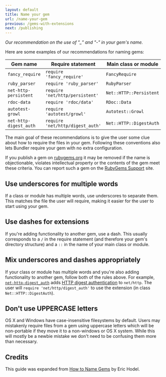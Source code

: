 ```yaml
---
layout: default
title: Name your gem
url: /name-your-gem
previous: /gems-with-extensions
next: /publishing
---
```


<em class="t-gray">Our recommendation on the use of "_" and "-" in your gem's name.</em>

Here are some examples of our recommendations for naming gems:

Gem name               | Require statement                | Main class or module
---------------------- | -------------------------------- | -----------------------
`fancy_require`        | `require 'fancy_require'`        | `FancyRequire`
`ruby_parser`          | `require 'ruby_parser'`          | `RubyParser`
`net-http-persistent`  | `require 'net/http/persistent'`  | `Net::HTTP::Persistent`
`rdoc-data`            | `require 'rdoc/data'`            | `RDoc::Data`
`autotest-growl`       | `require 'autotest/growl'`       | `Autotest::Growl`
`net-http-digest_auth` | `require 'net/http/digest_auth'` | `Net::HTTP::DigestAuth`

The main goal of these recommendations is to give the user some clue about
how to require the files in your gem. Following these conventions also lets
Bundler require your gem with no extra configuration.

If you publish a gem on [rubygems.org][rubygems] it may be removed if the name
is objectionable, violates intellectual property or the contents of the gem
meet these criteria.  You can report such a gem on the
[RubyGems Support][rubygems-support] site.

[rubygems]: http://rubygems.org
[rubygems-support]: http://help.rubygems.org

Use underscores for multiple words
----------------------------------

If a class or module has multiple words, use underscores to separate them. This
matches the file the user will require, making it easier for the user to start
using your gem.

Use dashes for extensions
-------------------------

If you're adding functionality to another gem, use a dash. This usually
corresponds to a `/` in the require statement (and therefore your gem's
directory structure) and a `::` in the name of your main class or module.

Mix underscores and dashes appropriately
----------------------------------------

If your class or module has multiple words and you're also adding functionality
to another gem, follow both of the rules above. For example,
[`net-http-digest_auth`][digest-gem] adds
[HTTP digest authentication][digest-standard] to `net/http`.
The user will `require 'net/http/digest_auth'` to use the extension
(in class `Net::HTTP::DigestAuth`).

[digest-gem]: https://rubygems.org/gems/net-http-digest_auth
[digest-standard]: http://tools.ietf.org/html/rfc2617

Don't use UPPERCASE letters
---------------------------

OS X and Windows have case-insensitive filesystems by default.  Users may
mistakenly require files from a gem using uppercase letters which will be
non-portable if they move it to a non-windows or OS X system.  While this will
mostly be a newbie mistake we don't need to be confusing them more than
necessary.

Credits
-------

This guide was expanded from [How to Name Gems][how-to-name-gems] by Eric Hodel.

[how-to-name-gems]: https://web.archive.org/web/20130821183311/http://blog.segment7.net/2010/11/15/how-to-name-gems
